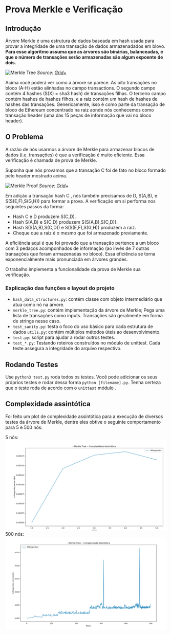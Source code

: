 # Prova Merkle e Verificação

## Introdução

Árvore Merkle é uma estrutura de dados baseada em hash usada para provar a integridade de uma transação de dados armazenadados em blovo. **Para esse algoritmo assuma que as árvores são binárias, balanceadas, e que o número de transações serão armazenadas são algum expoente de dois.**

![Merkle Tree](img/merkle_tree.jpeg "Merkle Tree")
_Source: [Grid+](https://blog.gridplus.io/efficiently-bridging-evm-blockchains-8421504e9ced)_

Acima você poderá ver como a árvore se parece. As oito transações no bloco (A-H) estão alinhadas no campo transactions. O segundo campo contém 4 hashes (S(X) = sha3 hash) de transações filhas. O terceiro campo contém hashes de hashes filhos, e a raiz contém um hash de hashes de hashes das transações. Genericamente, isso é como parte da transação de bloco de Ethereum concentrado na raiz aonde nós conhecemos como transação header (uma das 15 peças de informação que vai no bloco header).

## O Problema

A razão de nós usarmos a árvore de Merkle para armazenar blocos de dados (i.e. transações) é que a verificação é muito eficiente. Essa verificação é chamada de prova de Merkle.

Suponha que nós provamos que a transação C foi de fato no bloco formado pelo header mostrado acima.

![Merkle Proof](img/merkle_proof.jpeg "Merkle Proof")
_Source: [Grid+](https://blog.gridplus.io/efficiently-bridging-evm-blockchains-8421504e9ced)_

Em adição a transação hash C , nós também precisamos de  D, S(A,B), e S(S(E,F),S(G,H)) para formar a prova. A verificação em si performa nos seguintes passos da forma:

* Hash C e D produzem S(C,D).
* Hash S(A,B) e S(C,D) produzem S(S(A,B),S(C,D)).
* Hash S(S(A,B),S(C,D)) e S(S(E,F),S(G,H)) produzem a raiz.
* Cheque que a raiz é o mesmo que foi armazenado previamente.

A eficiência aqui é que foi provado que a transação pertence a um bloco com 3 pedaços acomponhados de informação (ao invés de 7 outras transações que foram armazenadas no bloco). Essa eficiência se torna exponencialmente mais pronunciada em árvores grandes.

O trabalho implementa a funcionalidade da prova de Merkle sua verificação.

### Explicação das funções e layout do projeto


* `hash_data_structures.py`: contém classe com objeto intermediário que atua como nó na árvore.
* `merkle_tree.py`: contém implementação da árvore de Merkle; Pega uma lista de transações como inputs. Transações são geralmente em forma de strings nesse caso.
* `test_sanity.py`: testa o foco do uso básico para cada estrutura de dados
 `utils.py`: contém múltiplos métodos úteis ao desenvolvimento.
* `test.py`: script para ajudar a rodar outros testes.
* `test_*.py`: Testando roteiros construídos no módulo de unittest. Cada teste assegura a integridade do arquivo respectivo.


## Rodando Testes

Use `python3 test.py` roda todos os testes. Você pode adicionar os seus próprios testes e rodar dessa forma `python [filename].py`. Tenha certeza que o teste roda de acordo com o  `unittest` módulo .

## Complexidade assintótica

Foi feito um plot de complexidade assintótica para a execução de diversos testes da árvore de Merkle, dentre eles obtive o seguinte comportamento para 5 e 500 nós:

5 nós:
![Complexidade Assintóticas](img/complexidade5nodes.png "Complexidade considerando 5 nós")
500 nós:
![Complexidade Assintóticas](img/complexidade500nodes.png "Complexidade considerando 500 nós")



